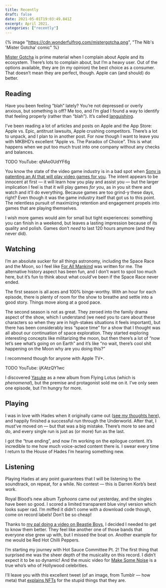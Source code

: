 ```yaml
---
title: Recently
draft: false
date: 2021-05-01T19:03:49.841Z
excerpt: April 2021.
categories: ["recently"]
---
```


{% image "https://cdn.wonderfulfrog.com/mistergotcha.png", "The Nib's 'Mister Gotcha' comic" %}

[Mister Gotcha][mistergotcha] is prime material when I complain about Apple and its ecosystem. There’s lots to complain about, but I’m a heavy user. Out of the options available, they are (in my opinion) the best choice as a consumer. That doesn’t mean they are perfect, though. Apple can (and should) do better.

## Reading

Have you been feeling “blah” lately? You’re not depressed or overly anxious, but something is off? Me too, and I’m glad I found a way to identify that feeling properly (rather than “blah”). It’s called [languishing][languishing].

I’ve been reading a lot of articles and posts on Apple and the App Store: Apple vs. Epic, antitrust lawsuits, Apple crushing competitors. There’s a lot to unpack, and I plan to in another post. For now though I want to leave you with MKBHD’s excellent “Apple vs. The Paradox of Choice”. This is what happens when we put too much trust into one company without any checks and balances.

TODO YouTube: qNAo0UdYF6g

You know the state of the video game industry is in a bad spot when [Sony is patenting an AI that will play video games for you][sonyai]. The intent appears to be innocent at first — it will learn how you play and assist you — but the larger implication I feel is that it will play games _for you_, as in you sit there and watch and it’ll do everything. Because games are too grind-y these days, right? Even though it was the game industry itself that got us to this point. The relentless pursuit of maximizing retention and engagement propels into games that are playing themselves.

I wish more games would aim for small but tight experiences: something you can finish in a weekend, but leaves a lasting impression because of its quality and polish. Games don’t _need_ to last 120 hours anymore (and they never did).

## Watching

I’m an absolute sucker for all things astronomy, including the Space Race and the Moon, so I feel like [For All Mankind][forallmankind] was written for me. The alternative history aspect has been fun, and I don’t want to spoil too much here, but it’s fun to think about what could’ve been if the Space Race never ended.

The first season is all aces and 100% binge-worthy. With an hour for each episode, there is plenty of room for the show to breathe and settle into a good story. Things move along at a good pace.

The second season is not as great. They zeroed into the family drama aspect of the show, which I understand (we need you to care about these characters so when they are in high-stakes situations it feels important), but there has been considerably less “space time” for a show that I thought was all about our continuation of space exploration. They started exploring interesting concepts like militarizing the moon, but then there’s a lot of “now let’s see what’s going on on Earth” and it’s like “no wait, there’s cool shit happening on the Moon why are you doing this?”

I recommend though for anyone with Apple TV+.

TODO YouTube: ijKAtzQY1wc

I discovered [Yasuke][yasuke] as a new album from Flying Lotus (which is _phenomenal_), but the premise and protagonist sold me on it. I’ve only seen one episode, but I’m hungry for more.

## Playing

I was in love with Hades when it originally came out ([see my thoughts here][hades]), and happily finished a successful run through the Underworld. After that, I must’ve moved on — but that was a big mistake. There’s more to see and do, and every single run is just as (or more) fun as the last.

I got the “true ending”, and now I’m working on the epilogue content. It’s incredible to me how much voice-acted content there is. I swear every time I return to the House of Hades I’m hearing something new.

## Listening

Playing Hades at any point guarantees that I will be listening to the soundtrack, on repeat, for a while. No contest — this is Darren Korb’s best work.

Royal Blood’s new album _Typhoons_ came out yesterday, and the singles have been so good. I scored a limited transparent blue vinyl version which looks super rad. I’m miffed it didn’t come with a download code though, come on record labels! Don’t be so cheap!

Thanks to [my pal doing a video on Beastie Boys][rankvideo], I decided I needed to get to know them better. They feel like another one of those bands that everyone else grew up with, but I missed the boat on. Another example for me would be Red Hot Chilli Peppers.

I’m starting my journey with Hot Sauce Committee Pt. 2! The first thing that surprised me was the sheer depth of the musicality on this record. I didn’t expect it to be so dynamic! And the music video for [Make Some Noise][makesomenoise] is a true who’s who of Hollywood celebrities.

I’ll leave you with this excellent tweet (of an image, from Tumblr — how meta) that [explains NFTs][nfts] for the stupid things that they are.

[mistergotcha]: https://thenib.com/mister-gotcha/
[languishing]: https://www.nytimes.com/2021/04/19/well/mind/covid-mental-health-languishing.html
[sonyai]: https://www.pcgamer.com/sony-patents-an-ai-bot-that-will-play-your-games-for-you/
[forallmankind]: https://tv.apple.com/ca/show/for-all-mankind/umc.cmc.6wsi780sz5tdbqcf11k76mkp7
[yasuke]: https://www.netflix.com/title/80990863?s=i&trkid=0
[hades]: ./posts/recently-11-2020#hades
[rankvideo]: https://www.youtube.com/watch?v=Y5sDNZjlfKM
[makesomenoise]: https://www.youtube.com/watch?v=WdgLMslbDuY
[nfts]: https://mobile.twitter.com/charlottejee/status/1387722711766650884
